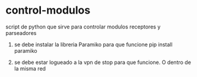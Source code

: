 # control-modulos
script de python que sirve para controlar  modulos receptores y parseadores


1) se debe instalar la libreria Paramiko para que funcione
   pip install paramiko

2) se debe estar logueado a la vpn de stop para que funcione. O dentro de la misma red

